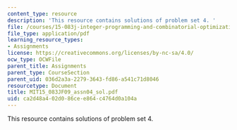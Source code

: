 ```yaml
---
content_type: resource
description: 'This resource contains solutions of problem set 4. '
file: /courses/15-083j-integer-programming-and-combinatorial-optimization-fall-2009/ca2d48a402d086cee864c4764d0a104a_MIT15_083JF09_assn04_sol.pdf
file_type: application/pdf
learning_resource_types:
- Assignments
license: https://creativecommons.org/licenses/by-nc-sa/4.0/
ocw_type: OCWFile
parent_title: Assignments
parent_type: CourseSection
parent_uid: 036d2a3a-2279-3643-fd86-a541c71d8046
resourcetype: Document
title: MIT15_083JF09_assn04_sol.pdf
uid: ca2d48a4-02d0-86ce-e864-c4764d0a104a
---
```

This resource contains solutions of problem set 4. 
